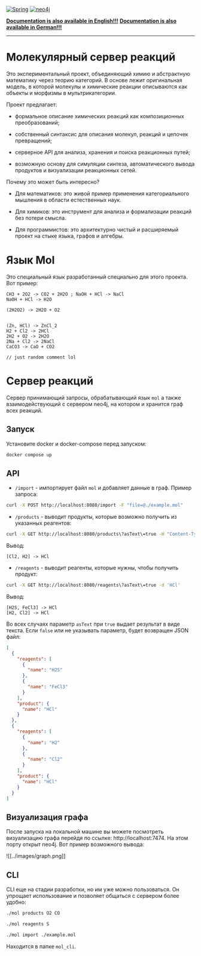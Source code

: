 [![Spring](https://img.shields.io/badge/Spring-a6e3a1?style=for-the-badge&logo=spring&labelColor=1e1e2e&logoColor=a6e3a1)](https://spring.io/)
[![neo4j](https://img.shields.io/badge/neo4j-89b4fa?style=for-the-badge&logo=neo4j&logoColor=cdd6f4&labelColor=1e1e2e)](https://neo4j.com/)

[**Documentation is also available in English!!!**](../README.md)
[**Documentation is also available in German!!!**](de/README.md)

---

# Молекулярный сервер реакций
Это экспериментальный проект, объединяющий химию и абстрактную математику через теорию категорий. В основе лежит оригинальная модель, в которой молекулы и химические реакции описываются как объекты и морфизмы в мультрикатегории.

Проект предлагает:

- формальное описание химических реакций как композиционных преобразований;
    
- собственный синтаксис для описания молекул, реакций и цепочек превращений;
    
- серверное API для анализа, хранения и поиска реакционных путей;
    
- возможную основу для симуляции синтеза, автоматического вывода продуктов и визуализации реакционных сетей.
    

Почему это может быть интересно?

- Для математиков: это живой пример применения категориального мышления в области естественных наук.
- Для химиков: это инструмент для анализа и формализации реакций без потери смысла.
    
- Для программистов: это архитектурно чистый и расширяемый проект на стыке языка, графов и алгебры.

# Язык Mol

Это специальный язык разработанный специально для этого проекта. Вот пример:

```
CH3 + 2O2 -> CO2 + 2H2O ; NaOH + HCl -> NaCl  
NaOH + HCl -> H2O  
  
(2H2O2) -> 2H2O + O2  
  
  
(Zn, HCl) -> ZnCl_2  
H2 + Cl2 -> 2HCl  
2H2 + O2 -> 2H2O  
2Na + Cl2 -> 2NaCl  
CaCO3 -> CaO + CO2

// just random comment lol
```

# Сервер реакций

Сервер принимающий запросы, обрабатывающий язык `mol` а также взаимодействующий с сервером neo4j, на котором и хранится граф всех реакций.

## Запуск

Установите docker и docker-compose перед запуском:

```sh
docker compose up
```

## API

- `/import` - импортирует файл `mol` и добавляет данные в граф. Пример запроса:

```sh
curl -X POST http://localhost:8080/import -F "file=@./example.mol"
```

- `/products` - выводит продукты, которые возможно получить из указанных реагентов:

```sh
curl -X GET http://localhost:8080/products\?asText\=true -H "Content-Type: application/json" -d '["H2", "Cl2"]'
```

Вывод:

```
[Cl2, H2] -> HCl
```

- `/reagents` - выводит реагенты, которые нужны, чтобы получить продукт:

```sh
curl -X GET http://localhost:8080/reagents\?asText\=true -d 'HCl'
```

Вывод:

```
[H2S, FeCl3] -> HCl
[H2, Cl2] -> HCl
```

Во всех случаях параметр `asText` при `true` выдает результат в виде текста. Если `false` или не указывать параметр, будет возвращен JSON файл:

```json
[
  {
    "reagents": [
      {
        "name": "H2S"
      },
      {
        "name": "FeCl3"
      }
    ],
    "product": {
      "name": "HCl"
    }
  },
  {
    "reagents": [
      {
        "name": "H2"
      },
      {
        "name": "Cl2"
      }
    ],
    "product": {
      "name": "HCl"
    }
  }
]
```

## Визуализация графа

После запуска на локальной машине вы можете посмотреть визуализацию графа перейдя по ссылке: http://localhost:7474. На этом порту открыт neo4j. Вот пример возможного вывода:

![[../images/graph.png]]

## CLI

CLI еще на стадии разработки, но им уже можно пользоваться. Он упрощает использование и позволяет общаться с сервером более удобно:

```sh
./mol products O2 CO
```

```sh
./mol reagents S
```

```sh
./mol import ./example.mol
```

Находится в папке `mol_cli`.
